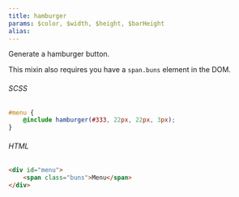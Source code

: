 ```yaml
---
title: hamburger
params: $color, $width, $height, $barHeight
alias:
---
```


Generate a hamburger button.

This mixin also requires you have a `span.buns` element in the DOM.

###### SCSS
```scss
#menu {
    @include hamburger(#333, 22px, 22px, 3px);
}
```

###### HTML
```html
<div id="menu">
    <span class="buns">Menu</span>
</div>
```